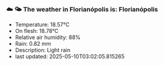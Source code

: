 ### ☁️ 🌤️  The weather in Florianópolis is: Florianópolis

- Temperature: 18.57°C
- On flesh: 18.78°C
- Relative air humidity: 88%
- Rain: 0.82 mm
- Description: Light rain
- last updated: 2025-05-10T03:02:05.815265
